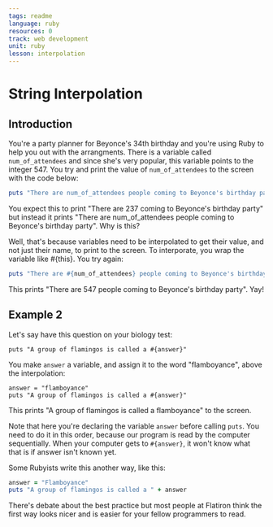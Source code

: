 ```yaml
---
tags: readme
language: ruby
resources: 0
track: web development
unit: ruby
lesson: interpolation
---
```


# String Interpolation

## Introduction

You're a party planner for Beyonce's 34th birthday and you're using Ruby to help you out with the arrangments. There is a variable called `num_of_attendees` and since she's very popular, this variable points to the integer 547. You try and print the value of `num_of_attendees` to the screen with the code below:

```ruby
puts "There are num_of_attendees people coming to Beyonce's birthday party"
```

You expect this to print "There are 237 coming to Beyonce's birthday party" but instead it prints "There are num_of_attendees people coming to Beyonce's birthday party". Why is this?

Well, that's because variables need to be interpolated to get their value, and not just their name, to print to the screen. To interporate, you wrap the variable like #{this}. You try again:

```ruby
puts "There are #{num_of_attendees} people coming to Beyonce's birthday party"
```

This prints "There are 547 people coming to Beyonce's birthday party". Yay!

## Example 2

Let's say have this question on your biology test:

```text
puts "A group of flamingos is called a #{answer}"
```

You make `answer` a variable, and assign it to the word "flamboyance", above the interpolation:

```text
answer = "flamboyance"
puts "A group of flamingos is called a #{answer}"
```

This prints "A group of flamingos is called a flamboyance" to the screen.

Note that here you're declaring the variable `answer` before calling `puts`. You need to do it in this order, because our program is read by the computer sequentially. When your computer gets to `#{answer}`, it won't know what that is if answer isn't known yet.

Some Rubyists write this another way, like this:

```ruby
answer = "Flamboyance"
puts "A group of flamingos is called a " + answer
```

There's debate about the best practice but most people at Flatiron think the first way looks nicer and is easier for your fellow programmers to read.
